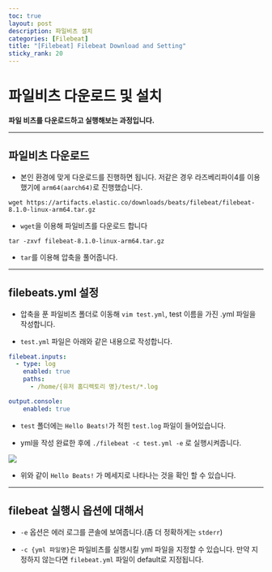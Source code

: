 ```yaml
---
toc: true
layout: post
description: 파일비츠 설치
categories: [Filebeat]
title: "[Filebeat] Filebeat Download and Setting"
sticky_rank: 20
---
```


# 파일비츠 다운로드 및 설치
__파일 비츠를 다운로드하고 실행해보는 과정입니다.__

----

## 파일비츠 다운로드

* 본인 환경에 맞게 다운로드를 진행하면 됩니다. 저같은 경우 라즈베리파이4를 이용했기에 `arm64(aarch64)`로 진행했습니다.

```
wget https://artifacts.elastic.co/downloads/beats/filebeat/filebeat-8.1.0-linux-arm64.tar.gz
```
* `wget`을 이용해 파일비츠를 다운로드 합니다

```
tar -zxvf filebeat-8.1.0-linux-arm64.tar.gz
```
* `tar`를 이용해 압축을 풀어줍니다.

----

## filebeats.yml 설정

* 압축을 푼 파일비츠 폴더로 이동해 `vim test.yml`, test 이름을 가진 .yml 파일을 작성합니다.

* `test.yml` 파일은 아래와 같은 내용으로 작성합니다.
```yml
filebeat.inputs:
  - type: log
    enabled: true
    paths:
      - /home/{유저 홈디렉토리 명}/test/*.log

output.console:
    enabled: true
```

* `test` 폴더에는 `Hello Beats!`가 적힌 `test.log` 파일이 들어있습니다.

* yml을 작성 완료한 후에 `./filebeat -c test.yml -e` 로 실행시켜줍니다.

![]({{site.baseurl}}/images/2022-05-26-filebeat-download/beat.jpg)
* 위와 같이 `Hello Beats!` 가 메세지로 나타나는 것을 확인 할 수 있습니다.

----

## filebeat 실행시 옵션에 대해서

* `-e` 옵션은 에러 로그를 콘솔에 보여줍니다.(좀 더 정확하게는 `stderr`)

* `-c {yml 파일명}`은 파일비츠를 실행시킬 yml 파일을 지정할 수 있습니다. 만약 지정하지 않는다면 `filebeat.yml` 파일이 default로 지정됩니다.
